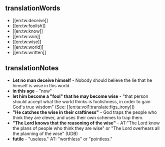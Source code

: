 ## translationWords

* [[en:tw:deceive]]
* [[en:tw:foolish]]
* [[en:tw:know]]
* [[en:tw:vain]]
* [[en:tw:wise]]
* [[en:tw:world]]
* [[en:tw:written]]

## translationNotes

* **Let no man deceive himself** - Nobody should believe the lie that he himself is wise in this world.
* **in this age** - "now"
* **let him become a "fool" that he may become wise** - "that person should accept what the world thinks is foolishness, in order to gain God's true wisdom" (See: [[en:ta:vol1:translate:figs_irony]])
* **"He catches the wise in their craftiness"** - God traps the people who think they are clever, and uses their own schemes to trap them.
* **"The Lord knows that the reasoning of the wise"** - AT:"The Lord know the plans of people who think they are wise" or "The Lord overhears all the planning of the wise" (UDB)
* **futile** - "useless." AT: "worthless" or "pointless."
